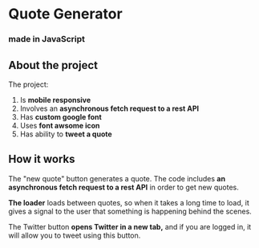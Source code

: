 # **Quote Generator**
### made in JavaScript

## **About the project**

The project:
1. Is **mobile responsive**
2. Involves an **asynchronous fetch request to a rest API** 
3. Has **custom google font** 
4. Uses **font awsome icon**
5. Has ability to **tweet a quote**
 
## **How it works**

The "new quote" button generates a quote. The code includes **an asynchronous fetch request to a rest API** in order to get new quotes.

**The loader** loads between quotes, so when it takes a long time to load, it gives a signal to the user that something is happening behind the scenes.

The Twitter button **opens Twitter in a new tab,** and if you are logged in, it will allow you to tweet using this button.

